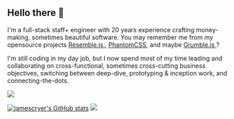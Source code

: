 ## Hello there 👋

I'm a full-stack staff+ engineer with 20 years experience crafting money-making, sometimes beautiful software. You may remember me from my opensource projects [Resemble.js
](https://github.com/rsmbl/Resemble.js), [PhantomCSS](https://github.com/jamescryer/PhantomCSS), and maybe [Grumble.js
](https://github.com/jamescryer/grumble.js)?

I'm still coding in my day job, but I now spend most of my time leading and collaborating on cross-functional, sometimes cross-cutting business objectives, switching between deep-dive, prototyping & inception work, and connecting-the-dots.

<a href="https://www.github.com/jamescryer" target="_blank" rel="noreferrer"><img src="https://img.shields.io/github/followers/jamescryer?logo=github&style=for-the-badge&color=0891b2&labelColor=1c1917" /></a>

<a href="http://www.github.com/jamescryer"><img src="https://github-readme-stats.vercel.app/api?username=jamescryer&show_icons=true&hide=&count_private=true&title_color=0891b2&text_color=ffffff&icon_color=0891b2&bg_color=1c1917&hide_border=true&show_icons=true" alt="jamescryer's GitHub stats" /></a>
<a href="http://www.github.com/jamescryer"><img src="https://github-readme-streak-stats.herokuapp.com/?user=jamescryer&stroke=ffffff&background=1c1917&ring=0891b2&fire=0891b2&currStreakNum=ffffff&currStreakLabel=0891b2&sideNums=ffffff&sideLabels=ffffff&dates=ffffff&hide_border=true" /></a>
